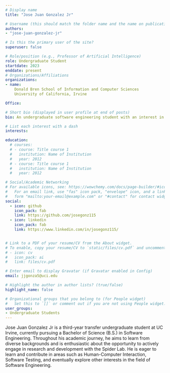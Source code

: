 ```yaml
---
# Display name
title: "Jose Juan Gonzalez Jr"

# Username (this should match the folder name and the name on publications)
authors:
- "jose-juan-gonzalez-jr"

# Is this the primary user of the site?
superuser: false

# Role/position (e.g., Professor of Artificial Intelligence)
role: Undergraduate Student
startdate: 2023
enddate: present
# Organizations/Affiliations
organizations:
- name: 
    Donald Bren School of Information and Computer Sciences
    University of California, Irvine

Office:

# Short bio (displayed in user profile at end of posts)
bio: An undergraduate software engineering student with an interest in human-computer interaction and a dedication to mastering full-stack development.

# List each interest with a dash
interests: 

education:
  # courses:
  # - course: Title course 1
  #   institution: Name of Institution
  #   year: 2012
  # - course: Title course 1
  #   institution: Name of Institution
  #   year: 2012

# Social/Academic Networking
# For available icons, see: https://wowchemy.com/docs/page-builder/#icons
#   For an email link, use "fas" icon pack, "envelope" icon, and a link in the
#   form "mailto:your-email@example.com" or "#contact" for contact widget.
social:
  - icon: github
    icon_pack: fab
    link: https://github.com/josegonz115
  - icon: linkedin
    icon_pack: fab
    link: https://www.linkedin.com/in/josegonz115/


# Link to a PDF of your resume/CV from the About widget.
# To enable, copy your resume/CV to `static/files/cv.pdf` and uncomment the lines below.
# - icon: cv
#   icon_pack: ai
#   link: files/cv.pdf

# Enter email to display Gravatar (if Gravatar enabled in Config)
email: jjgonza5@uci.edu

# Highlight the author in author lists? (true/false)
highlight_name: false

# Organizational groups that you belong to (for People widget)
#   Set this to `[]` or comment out if you are not using People widget.
user_groups:
- Undergraduate Students
---
```

Jose Juan Gonzalez Jr is a third-year transfer undergraduate student at UC Irvine, currently pursuing a Bachelor of Science (B.S.) in Software Engineering. Throughout his academic journey, he aims to learn from diverse backgrounds and is enthusiastic about the opportunity to actively engage in research and development with the Spider Lab. He is eager to learn and contribute in areas such as Human-Computer Interaction, Software Testing, and eventually explore other interests in the field of Software Engineering.